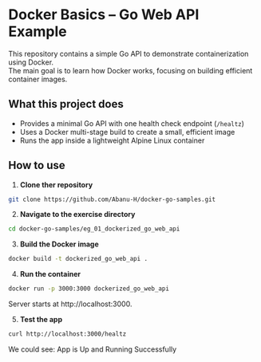 # Docker Basics – Go Web API Example
This repository contains a simple Go API to demonstrate containerization using Docker.  
The main goal is to learn how Docker works, focusing on building efficient container images.

## What this project does
- Provides a minimal Go API with one health check endpoint (`/healtz`)  
- Uses a Docker multi-stage build to create a small, efficient image  
- Runs the app inside a lightweight Alpine Linux container  

## How to use

1. **Clone ther repository**
```bash
git clone https://github.com/Abanu-H/docker-go-samples.git
```
2. **Navigate to the exercise directory**
```bash
cd docker-go-samples/eg_01_dockerized_go_web_api
```
3. **Build the Docker image**
```bash
docker build -t dockerized_go_web_api .
```
4. **Run the container**
```bash
docker run -p 3000:3000 dockerized_go_web_api
```
Server starts at http://localhost:3000.

5. **Test the app**

```bash
curl http://localhost:3000/healtz
```

We could see:
App is Up and Running Successfully



